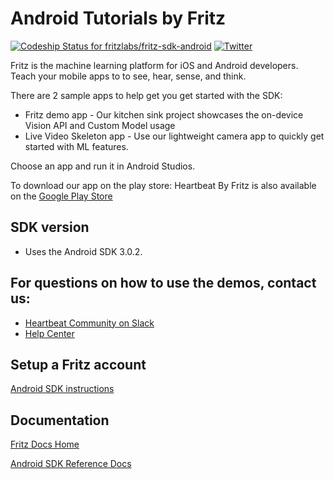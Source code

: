 # Android Tutorials by Fritz

[ ![Codeship Status for fritzlabs/fritz-sdk-android](https://app.codeship.com/projects/c74152e0-65d1-0136-2d69-32e87736c6c6/status?branch=master)](https://app.codeship.com/projects/297281)
[![Twitter](https://img.shields.io/badge/twitter-@fritzlabs-blue.svg?style=flat)](http://twitter.com/fritzlabs)

Fritz is the machine learning platform for iOS and Android developers. Teach your mobile apps to to see, hear, sense, and think.

There are 2 sample apps to help get you get started with the SDK:

- Fritz demo app - Our kitchen sink project showcases the on-device Vision API and Custom Model usage
- Live Video Skeleton app - Use our lightweight camera app to quickly get started with ML features.

Choose an app and run it in Android Studios.

To download our app on the play store:
Heartbeat By Fritz is also available on the [Google Play Store](https://play.google.com/store/apps/details?id=ai.fritz.heartbeat)

## SDK version

- Uses the Android SDK 3.0.2.

## For questions on how to use the demos, contact us:

- [Heartbeat Community on Slack](https://heartbeat-by-fritz.slack.com/join/shared_invite/enQtMzY5OTM1MzgyODIzLTZhNTFjYmRiODU0NjZjNjJlOGRjYzI2OTIwY2M4YTBiNjM1ODU1ZmU3Y2Q2MmMzMmI2ZTIzZjQ1ZWI3NzBkZGU)
- [Help Center](https://docs.fritz.ai/help-center/index.html)

## Setup a Fritz account

[Android SDK instructions](https://docs.fritz.ai/get-started.html#android)

## Documentation

[Fritz Docs Home](https://docs.fritz.ai/)

[Android SDK Reference Docs](https://docs.fritz.ai/android/latest/index.html)

